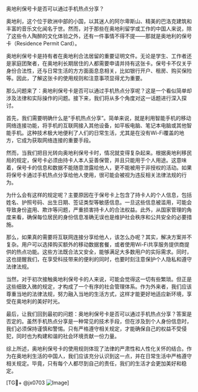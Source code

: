 奥地利保号卡是否可以通过手机热点分享？

奥地利，这个位于欧洲中部的小国，以其迷人的阿尔卑斯山、精美的巴洛克建筑和丰富的音乐文化闻名于世。然而，对于那些在奥地利留学或工作的中国人来说，除了这些令人陶醉的文化体验之外，还有一件事情不得不提——那就是奥地利的保号卡（Residence Permit Card）。

奥地利保号卡是持有者在奥地利合法居留的重要证明文件。无论是学生、工作者还是家庭团聚者，在奥地利长期居住的人都需要申请并持有这张卡。保号卡不仅关乎身份合法性，还与日常生活的方方面面息息相关，比如银行开户、租房、购买保险等。因此，了解这张卡的使用规则和注意事项显得尤为重要。

那么问题来了：奥地利保号卡是否可以通过手机热点分享呢？这是一个看似简单却涉及法律和实际操作的问题。接下来，我们将从多个角度对这一话题进行深入探讨。

首先，我们需要明确什么是“手机热点分享”。简单来说，就是利用智能手机的移动网络连接功能，将手机的互联网接入其他设备，如平板电脑、笔记本电脑或其他智能手机。这种技术极大地便利了人们的日常生活，尤其是在没有Wi-Fi覆盖的地方，它成为获取网络连接的重要手段。

然而，当我们把目光转向奥地利保号卡时，情况就变得复杂起来。根据奥地利移民局的规定，保号卡必须由持卡人本人妥善保管，并且只能用于个人用途。这意味着，保号卡的信息和数据不能随意泄露给他人，更不能被用于非授权的活动。如果将保号卡通过手机热点分享给他人使用，很可能会被视为违反相关法律法规的行为。

为什么会有这样的规定呢？主要原因在于保号卡上包含了持卡人的个人信息，包括姓名、护照号码、出生日期、签证类型等敏感信息。一旦这些信息被滥用，可能会导致身份盗用、欺诈等问题，严重损害持卡人的合法权益。此外，从国家管理的角度来看，确保每位居民的身份信息准确无误也是维护社会秩序和公共安全的必要措施。

那么，如果真的需要将互联网连接分享给他人，该怎么办呢？其实，解决方案并不复杂。用户可以选择购买额外的移动数据套餐，或者使用Wi-Fi共享服务提供商提供的热点功能。这些方法既合法又安全，能够满足大多数用户的实际需求。同时，这也提醒我们，在享受科技带来的便利的同时，也要时刻注意保护个人隐私和遵守法律法规。

当然，对于初次接触奥地利保号卡的人来说，可能会觉得这一切有些繁琐。但正是这些细致入微的规定，才构成了一个有序的社会管理体系。作为外来者，我们应该尊重当地的法律法规，努力融入当地的生活方式，这样才能更好地适应新环境，享受在奥地利的美好时光。

最后，让我们回到最初的问题：奥地利保号卡是否可以通过手机热点分享？答案是否定的。虽然手机热点分享是一种常见的技术手段，但在涉及到个人身份信息时，我们必须保持谨慎和警惕。只有严格遵守相关规定，才能确保自己的权益不受侵犯，同时也为构建和谐的社会环境贡献一份力量。

综上所述，奥地利保号卡的使用规则体现了法律的严肃性和人性化关怀的结合。作为在奥地利生活的中国人，我们应该充分认识到这一点，并在日常生活中严格遵守相关规定。毕竟，只有每个人都尽到自己的责任，我们的生活才会更加美好和稳定。

[TG💪+ @jx0703 ![Image](https://github.com/user-attachments/assets/dbca1d08-cadb-493c-b0ec-ad6f7a83f270)]